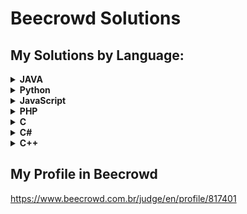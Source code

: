 # Beecrowd Solutions

## My Solutions by Language:
<!--
<details>
    <summary><strong>Language</strong></summary>
    <br />
    <div align="left">
        <table border=1>
            <tr>
                <th colspan="4"></th>
            </tr>
            <tr>
                <th>BEE ID</th>
                <th>Name</th>
                <th>Code</th>
            </tr>
            <tr>
                <td align="center"></td>
                <td align="center"></td>
                <td align="center"><a href= "https://github.com/KaikyM/beecrowd-solutions/blob/main/Beecrowd_Problems/">See Here</a></td>
            </tr>
        </table>
    </div>
</details>
-- >
<!-- JAVA -->
<details>
    <summary><strong>JAVA</strong></summary>
    <br />
    <div align="left">
        <table border=1>
            <tr>
                <th colspan="4"></th>
            </tr>
            <tr>
                <th>BEE ID</th>
                <th>Name</th>
                <th>Code</th>
            </tr>
            <tr>
                <td align="center">1000</td>
                <td align="center">Hello World!</td>
                <td align="center"><a href= "https://github.com/KaikyM/beecrowd-solutions/blob/main/Beecrowd_Problems/BEE-1000-Java14.java">See Here</a></td>
            </tr>
            <tr>
                <td align="center">1001</td>
                <td align="center">Extremely Basic</td>
                <td align="center"><a href= "https://github.com/KaikyM/beecrowd-solutions/blob/main/Beecrowd_Problems/BEE-1001-Java14.java">See Here</a></td>
            <tr>
                <td align="center">1002</td>
                <td align="center">Area of a Circle</td>
                <td align="center"><a href= "https://github.com/KaikyM/beecrowd-solutions/blob/main/Beecrowd_Problems/BEE-1002-Java14.java">See Here</a></td>
            </tr>
            <tr>
                <td align="center">1003</td>
                <td align="center">Simple Sum</td>
                <td align="center"><a href= "https://github.com/KaikyM/beecrowd-solutions/blob/main/Beecrowd_Problems/BEE-1003-Java14.java">See Here</a></td>
            </tr>
            <tr>
                <td align="center">1004</td>
                <td align="center">Simple Product</td>
                <td align="center"><a href= "https://github.com/KaikyM/beecrowd-solutions/blob/main/Beecrowd_Problems/BEE-1004-Java14.java">See Here</a></td>
            </tr>
            <tr>
                <td align="center">1005</td>
                <td align="center">Average 1</td>
                <td align="center"><a href= "https://github.com/KaikyM/beecrowd-solutions/blob/main/Beecrowd_Problems/BEE-1005-Java14.java">See Here</a></td>
            </tr>
            <tr>
                <td align="center">1006</td>
                <td align="center">Average 2</td>
                <td align="center"><a href= "https://github.com/KaikyM/beecrowd-solutions/blob/main/Beecrowd_Problems/BEE-1006-Java14.java">See Here</a></td>
            </tr>
            <tr>
                <td align="center">1007</td>
                <td align="center">Difference</td>
                <td align="center"><a href= "https://github.com/KaikyM/beecrowd-solutions/blob/main/Beecrowd_Problems/BEE-1007-Java14.java">See Here</a></td>
            </tr>
            <tr>
                <td align="center">1008</td>
                <td align="center">Salary</td>
                <td align="center"><a href= "https://github.com/KaikyM/beecrowd-solutions/blob/main/Beecrowd_Problems/BEE-1008-Java14.java">See Here</a></td>
            </tr>
            <tr>
                <td align="center">1009</td>
                <td align="center">Salary with Bonus</td>
                <td align="center"><a href= "https://github.com/KaikyM/beecrowd-solutions/blob/main/Beecrowd_Problems/BEE-1009-Java14.java">See Here</a></td>
            </tr>
            <tr>
                <td align="center">1010</td>
                <td align="center">Simple Calculate</td>
                <td align="center"><a href= "https://github.com/KaikyM/beecrowd-solutions/blob/main/Beecrowd_Problems/BEE-1010-Java14.java">See Here</a></td>
            </tr>
            <tr>
                <td align="center">1011</td>
                <td align="center">Sphere</td>
                <td align="center"><a href= "https://github.com/KaikyM/beecrowd-solutions/blob/main/Beecrowd_Problems/BEE-1011-Java14.java">See Here</a></td>
            </tr>
            <tr>
                <td align="center">1012</td>
                <td align="center">Area</td>
                <td align="center"><a href= "https://github.com/KaikyM/beecrowd-solutions/blob/main/Beecrowd_Problems/BEE-1012-Java14.java">See Here</a></td>
            </tr>
            <tr>
                <td align="center">1013</td>
                <td align="center">The Greatest</td>
                <td align="center"><a href= "https://github.com/KaikyM/beecrowd-solutions/blob/main/Beecrowd_Problems/BEE-1013-Java14.java">See Here</a></td>
            </tr>
            <tr>
                <td align="center">1014</td>
                <td align="center">Consumption</td>
                <td align="center"><a href= "https://github.com/KaikyM/beecrowd-solutions/blob/main/Beecrowd_Problems/BEE-1014-Java14.java">See Here</a></td>
            </tr>
            <tr>
                <td align="center">1015</td>
                <td align="center">Distance Between Two Points</td>
                <td align="center"><a href= "https://github.com/KaikyM/beecrowd-solutions/blob/main/Beecrowd_Problems/BEE-1015-Java14.java">See Here</a></td>
            </tr>
            <tr>
                <td align="center">1016</td>
                <td align="center">Distance</td>
                <td align="center"><a href= "https://github.com/KaikyM/beecrowd-solutions/blob/main/Beecrowd_Problems/BEE-1016-Java14.java">See Here</a></td>
            </tr>
            <tr>
                <td align="center">1017</td>
                <td align="center">Fuel Spent</td>
                <td align="center"><a href= "https://github.com/KaikyM/beecrowd-solutions/blob/main/Beecrowd_Problems/BEE-1017-Java14.java">See Here</a></td>
            </tr>
             <tr>
                <td align="center">1018</td>
                <td align="center">Banknotes</td>
                <td align="center"><a href= "https://github.com/KaikyM/beecrowd-solutions/blob/main/Beecrowd_Problems/BEE-1018-Java14.java">See Here</a></td>
            </tr>
            <tr>
                <td align="center">1019</td>
                <td align="center">Time Conversion</td>
                <td align="center"><a href= "https://github.com/KaikyM/beecrowd-solutions/blob/main/Beecrowd_Problems/BEE-1019-Java14.java">See Here</a></td>
            </tr>
            <tr>
                <td align="center">1020</td>
                <td align="center">Age in Days</td>
                <td align="center"><a href= "https://github.com/KaikyM/beecrowd-solutions/blob/main/Beecrowd_Problems/BEE-1020-Java14.java">See Here</a></td>
            </tr>
             <tr>
                <td align="center">1021</td>
                <td align="center">Banknotes and Coins</td>
                <td align="center"><a href= "https://github.com/KaikyM/beecrowd-solutions/blob/main/Beecrowd_Problems/BEE-1021-Java14.java">See Here</a></td>
            </tr>
             <tr>
                <td align="center">1035</td>
                <td align="center">Selection Test 1</td>
                <td align="center"><a href= "https://github.com/KaikyM/beecrowd-solutions/blob/main/Beecrowd_Problems/BEE-1035-Java14.java">See Here</a></td>
            </tr>
            <tr>
                <td align="center">1036</td>
                <td align="center">Bhaskara's Formula</td>
                <td align="center"><a href= "https://github.com/KaikyM/beecrowd-solutions/blob/main/Beecrowd_Problems/BEE-1036-Java14.java">See Here</a></td>
            </tr>        
        </table>
    </div>
</details>
<!-- Python -->
<details>
    <summary><strong>Python</strong></summary>
    <br />
    <div align="left">
        <table border=1>
            <tr>
                <th colspan="4"></th>
            </tr>
            <tr>
                <th>BEE ID</th>
                <th>Name</th>
                <th>Code</th>
            </tr>
            <tr>
                <td align="center">1000</td>
                <td align="center">Hello World!</td>
                <td align="center"><a href= "https://github.com/KaikyM/beecrowd-solutions/blob/main/Beecrowd_Problems/BEE-1000-Python.py">See Here</a></td>
            </tr>
            <tr>
                <td align="center">1002</td>
                <td align="center">Area of a Circle</td>
                <td align="center"><a href= "https://github.com/KaikyM/beecrowd-solutions/blob/main/Beecrowd_Problems/BEE-1002-Python.py">See Here</a></td>
            </tr>
            <tr>
                <td align="center">1036</td>
                <td align="center">Bhaskara's Formula</td>
                <td align="center"><a href= "https://github.com/KaikyM/beecrowd-solutions/blob/main/Beecrowd_Problems/BEE-1036-Python.py">See Here</a></td>
            </tr>
        </table>
    </div>
</details>
<!-- JavaScript -->
<details>
    <summary><strong>JavaScript</strong></summary>
    <br />
    <div align="left">
        <table border=1>
            <tr>
                <th colspan="4"></th>
            </tr>
            <tr>
                <th>BEE ID</th>
                <th>Name</th>
                <th>Code</th>
            </tr>
            <tr>
                <td align="center">1000</td>
                <td align="center">Hello World!</td>
                <td align="center"><a href= "https://github.com/KaikyM/beecrowd-solutions/blob/main/Beecrowd_Problems/BEE-1000-JS.js">See Here</a></td>
            </tr>
            <tr>
                <td align="center">1002</td>
                <td align="center">Area of a Circle</td>
                <td align="center"><a href= "https://github.com/KaikyM/beecrowd-solutions/blob/main/Beecrowd_Problems/BEE-1002-JS.js">See Here</a></td>
            </tr>
        </table>
    </div>
</details>
<!-- PHP -->
<details>
    <summary><strong>PHP</strong></summary>
    <br />
    <div align="left">
        <table border=1>
            <tr>
                <th colspan="4"></th>
            </tr>
            <tr>
                <th>BEE ID</th>
                <th>Name</th>
                <th>Code</th>
            </tr>
            <tr>
                <td align="center">1000</td>
                <td align="center">Hello World!</td>
                <td align="center"><a href= "https://github.com/KaikyM/beecrowd-solutions/blob/main/Beecrowd_Problems/BEE-1000-PHP.php">See Here</a></td>
            </tr>
            <tr>
                <td align="center">1002</td>
                <td align="center">Area of a Circle</td>
                <td align="center"><a href= "https://github.com/KaikyM/beecrowd-solutions/blob/main/Beecrowd_Problems/BEE-1002-PHP.php">See Here</a></td>
            </tr>
        </table>
    </div>
</details>
<!-- C -->
<details>
    <summary><strong>C</strong></summary>
    <br />
    <div align="left">
        <table border=1>
            <tr>
                <th colspan="4"></th>
            </tr>
            <tr>
                <th>BEE ID</th>
                <th>Name</th>
                <th>Code</th>
            </tr>
            <tr>
                <td align="center">1000</td>
                <td align="center">Hello World!</td>
                <td align="center"><a href= "https://github.com/KaikyM/beecrowd-solutions/blob/main/Beecrowd_Problems/BEE-1000-C99.c">See Here</a></td>
            </tr>
            <tr>
                <td align="center">1002</td>
                <td align="center">Area of a Circle</td>
                <td align="center"><a href= "https://github.com/KaikyM/beecrowd-solutions/blob/main/Beecrowd_Problems/BEE-1002-C99.c">See Here</a></td>
            </tr>
        </table>
    </div>
</details>
<!-- C# -->
<details>
    <summary><strong>C#</strong></summary>
    <br />
    <div align="left">
        <table border=1>
            <tr>
                <th colspan="4"></th>
            </tr>
            <tr>
                <th>BEE ID</th>
                <th>Name</th>
                <th>Code</th>
            </tr>
            <tr>
                <td align="center">1000</td>
                <td align="center">Hello World!</td>
                <td align="center"><a href= "https://github.com/KaikyM/beecrowd-solutions/blob/main/Beecrowd_Problems/BEE-1000-CSharp.cs">See Here</a></td>
            </tr>
        </table>
    </div>
</details>
<!-- C++ -->
<details>
    <summary><strong>C++</strong></summary>
    <br />
    <div align="left">
        <table border=1>
            <tr>
                <th colspan="4"></th>
            </tr>
            <tr>
                <th>BEE ID</th>
                <th>Name</th>
                <th>Code</th>
            </tr>
            <tr>
                <td align="center">1000</td>
                <td align="center">Hello World!</td>
                <td align="center"><a href= "https://github.com/KaikyM/beecrowd-solutions/blob/main/Beecrowd_Problems/BEE-1000-C++.ino">See Here</a></td>
            </tr>
        </table>
    </div>
</details>

## My Profile in Beecrowd
https://www.beecrowd.com.br/judge/en/profile/817401
